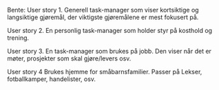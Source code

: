 Bente: 
User story 1.
Generell task-manager som viser kortsiktige og langsiktige gjøremål, der viktigste gjøremålene er mest fokusert på.

User story 2.
En personlig task-manager som holder styr på kosthold og trening.

User story 3.
En task-manager som brukes på jobb. Den viser når det er møter, prosjekter som skal gjøre/levers osv.

User story 4 
Brukes hjemme for småbarnsfamilier. Passer på Lekser, fotballkamper, handelister, osv.
